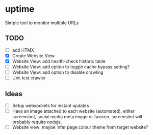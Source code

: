 # uptime

Simple tool to monitor multiple URLs

## TODO

- [ ] add HTMX
- [x] Create Website View
- [x] Website View: add health-check historic table
- [ ] Website View: add option to toggle cache bypass setting?
- [ ] Website View: add option to disable crawling
- [ ] Unit test crawler

## Ideas

- [ ] Setup websockets for instant updates
- [ ] Have an image attached to each website (automated). either screenshot, social media meta image or favicon. screenshot will probably require nodejs.
- [ ] Website view: maybe infer page colour theme from target website?
